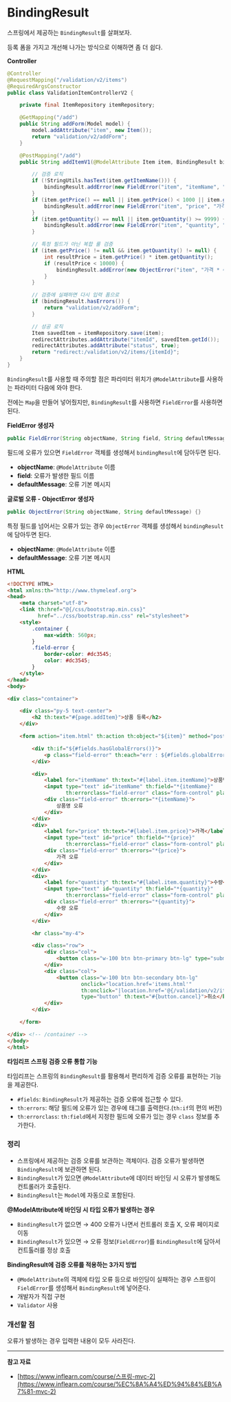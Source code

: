# BindingResult

스프링에서 제공하는 `BindingResult`를 살펴보자.

등록 폼을 가지고 개선해 나가는 방식으로 이해하면 좀 더 쉽다.

**Controller**

```java
@Controller
@RequestMapping("/validation/v2/items")
@RequiredArgsConstructor
public class ValidationItemControllerV2 {

    private final ItemRepository itemRepository;

    @GetMapping("/add")
    public String addForm(Model model) {
        model.addAttribute("item", new Item());
        return "validation/v2/addForm";
    }

    @PostMapping("/add")
    public String addItemV1(@ModelAttribute Item item, BindingResult bindingResult, RedirectAttributes redirectAttributes, Model model) {

        // 검증 로직
        if (!StringUtils.hasText(item.getItemName())) {
            bindingResult.addError(new FieldError("item", "itemName", "상품 이름은 필수입니다."));
        }
        if (item.getPrice() == null || item.getPrice() < 1000 || item.getPrice() > 1000000) {
            bindingResult.addError(new FieldError("item", "price", "가격은 1,000 ~ 1,000,000 까지 허용합니다."));
        }
        if (item.getQuantity() == null || item.getQuantity() >= 9999) {
            bindingResult.addError(new FieldError("item", "quantity", "수량은 최대 9,9999 까지 허용합니다."));
        }

        // 특정 필드가 아닌 복합 룰 검증
        if (item.getPrice() != null && item.getQuantity() != null) {
            int resultPrice = item.getPrice() * item.getQuantity();
            if (resultPrice < 10000) {
                bindingResult.addError(new ObjectError("item", "가격 * 수량의 합은 10,000원 이상이어야 합니다. 현재 값 = " + resultPrice));
            }
        }

        // 검증에 실패하면 다시 입력 폼으로
        if (bindingResult.hasErrors()) {
            return "validation/v2/addForm";
        }

        // 성공 로직
        Item savedItem = itemRepository.save(item);
        redirectAttributes.addAttribute("itemId", savedItem.getId());
        redirectAttributes.addAttribute("status", true);
        return "redirect:/validation/v2/items/{itemId}";
    }
}
```

`BindingResult`를 사용할 때 주의할 점은 파라미터 위치가 `@ModelAttribute`를 사용하는 파라미터 다음에 와야 한다.

전에는 `Map`을 만들어 넣어줬지만, `BindingResult`를 사용하면 `FieldError`를 사용하면 된다.

**FieldError 생성자**

```java
public FieldError(String objectName, String field, String defaultMessage) {}
```

필드에 오류가 있으면 `FieldError` 객체를 생성해서 `bindingResult`에 담아두면 된다.

- **objectName**: `@ModelAttribute` 이름
- **field**: 오류가 발생한 필드 이름
- **defaultMessage**: 오류 기본 메시지

**글로벌 오류 - ObjectError 생성자**

```java
public ObjectError(String objectName, String defaultMessage) {}
```

특정 필드를 넘어서는 오류가 있는 경우 `ObjectError` 객체를 생성해서 `bindingResult`에 담아두면 된다.

- **objectName**: `@ModelAttribute` 이름
- **defaultMessage**: 오류 기본 메시지

**HTML**

```html
<!DOCTYPE HTML>
<html xmlns:th="http://www.thymeleaf.org">
<head>
    <meta charset="utf-8">
    <link th:href="@{/css/bootstrap.min.css}"
          href="../css/bootstrap.min.css" rel="stylesheet">
    <style>
        .container {
            max-width: 560px;
        }
        .field-error {
            border-color: #dc3545;
            color: #dc3545;
        }
    </style>
</head>
<body>

<div class="container">

    <div class="py-5 text-center">
        <h2 th:text="#{page.addItem}">상품 등록</h2>
    </div>

    <form action="item.html" th:action th:object="${item}" method="post">

        <div th:if="${#fields.hasGlobalErrors()}">
            <p class="field-error" th:each="err : ${#fields.globalErrors()}" th:text="${err}">글로벌 오류 메시지</p>
        </div>

        <div>
            <label for="itemName" th:text="#{label.item.itemName}">상품명</label>
            <input type="text" id="itemName" th:field="*{itemName}"
                   th:errorclass="field-error" class="form-control" placeholder="이름을 입력하세요">
            <div class="field-error" th:errors="*{itemName}">
                상품명 오류
            </div>
        </div>
        <div>
            <label for="price" th:text="#{label.item.price}">가격</label>
            <input type="text" id="price" th:field="*{price}"
                   th:errorclass="field-error" class="form-control" placeholder="가격을 입력하세요">
            <div class="field-error" th:errors="*{price}">
                가격 오류
            </div>
        </div>
        <div>
            <label for="quantity" th:text="#{label.item.quantity}">수량</label>
            <input type="text" id="quantity" th:field="*{quantity}"
                   th:errorclass="field-error" class="form-control" placeholder="수량을 입력하세요">
            <div class="field-error" th:errors="*{quantity}">
                수량 오류
            </div>
        </div>

        <hr class="my-4">

        <div class="row">
            <div class="col">
                <button class="w-100 btn btn-primary btn-lg" type="submit" th:text="#{button.save}">상품 등록</button>
            </div>
            <div class="col">
                <button class="w-100 btn btn-secondary btn-lg"
                        onclick="location.href='items.html'"
                        th:onclick="|location.href='@{/validation/v2/items}'|"
                        type="button" th:text="#{button.cancel}">취소</button>
            </div>
        </div>

    </form>

</div> <!-- /container -->
</body>
</html>
```

**타임리프 스프링 검증 오류 통합 기능**

타임리프는 스프링의 `BindingResult`를 활용해서 편리하게 검증 오류를 표현하는 기능을 제공한다.

- `#fields`: `BindingResult`가 제공하는 검증 오류에 접근할 수 있다.
- `th:errors`: 해당 필드에 오류가 있는 경우에 태그를 출력한다.(`th:if`의 편의 버전)
- `th:errorclass`: `th:field`에서 지정한 필드에 오류가 있는 경우 `class` 정보를 추가한다.

### 정리

- 스프링에서 제공하는 검증 오류를 보관하는 객체이다. 검증 오류가 발생하면 `BindingResult`에 보관하면 된다.
- `BindingResult`가 있으면 `@ModelAttribute`에 데이터 바인딩 시 오류가 발생해도 컨트롤러가 호출된다.
- `BindingResult`는 `Model`에 자동으로 포함된다.

**@ModelAttribute에 바인딩 시 타입 오류가 발생하는 경우**

- `BindingResult`가 없으면 → 400 오류가 나면서 컨트롤러 호출 X, 오류 페이지로 이동
- `BindingResult`가 있으면 → 오류 정보(`FieldError`)를 `BindingResult`에 담아서 컨트톨러를 정상 호출

**BindingResult에 검증 오류를 적용하는 3가지 방법**

- `@ModelAttribute`의 객체에 타입 오류 등으로 바인딩이 실패하는 경우 스프링이 `FieldError`를 생성해서 `BindingResult`에 넣어준다.
- 개발자가 직접 구현
- `Validator` 사용

### 개선할 점

오류가 발생하는 경우 입력한 내용이 모두 사라진다.

---

**참고 자료**

- [https://www.inflearn.com/course/스프링-mvc-2](https://www.inflearn.com/course/%EC%8A%A4%ED%94%84%EB%A7%81-mvc-2)
